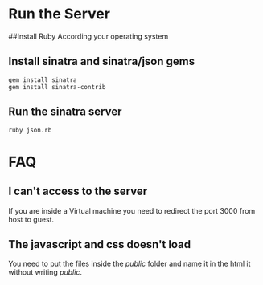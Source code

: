 # Run the Server
##Install Ruby
According your operating system



## Install sinatra and sinatra/json gems
	gem install sinatra
	gem install sinatra-contrib

## Run the sinatra server
	ruby json.rb

# FAQ

## I can't access to the server
If you are inside a Virtual machine you need to redirect the port 3000 from host to guest.

## The javascript and css doesn't load
You need to put the files inside the *public* folder and name it in the html it without writing *public*.
